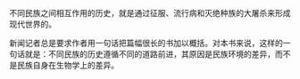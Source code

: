 不同民族之间相互作用的历史，就是通过征服、流行病和灭绝种族的大屠杀来形成现代世界的。

新闻记者总是要求作者用一句话把篇幅很长的书加以概括。对本书来说，这样的一句话就是：不同民族的历史遵循不同的道路前进，其原因是民族环境的差异，而不是民族自身在生物学上的差异。